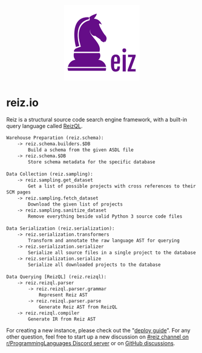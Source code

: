 <p align="center"><img src="https://github.com/reizio/reiz.io/blob/master/static/assets/reiz.png"></p>

# reiz.io

Reiz is a structural source code search engine framework, with a built-in query
language called [ReizQL](docs/reizql.md).

```
Warehouse Preparation (reiz.schema):
    -> reiz.schema.builders.$DB
        Build a schema from the given ASDL file
    -> reiz.schema.$DB
        Store schema metadata for the specific database

Data Collection (reiz.sampling):
    -> reiz.sampling.get_dataset
        Get a list of possible projects with cross references to their SCM pages
    -> reiz.sampling.fetch_dataset
        Download the given list of projects
    -> reiz.sampling.sanitize_dataset
        Remove everything beside valid Python 3 source code files

Data Serialization (reiz.serialization):
    -> reiz.serialization.transformers
        Transform and annotate the raw language AST for querying
    -> reiz.serialization.serializer
        Serialize all source files in a single project to the database
    -> reiz.serialization.serialize
        Serialize all downloaded projects to the database

Data Querying [ReizQL] (reiz.reizql):
    -> reiz.reizql.parser
        -> reiz.reizql.parser.grammar
            Represent Reiz AST
        -> reiz.reizql.parser.parse
            Generate Reiz AST from ReizQL
    -> reiz.reizql.compiler
        Generate IR from Reiz AST
```

For creating a new instance, please check out the "[deploy guide](docs/deploy_guide.md)".
For any other question, feel free to start up a new discussion on
[#reiz channel on r/ProgrammingLanguages Discord server](https://discord.gg/r89x4EgZr4)
or on [GitHub discussions](https://github.com/reizio/reiz.io/discussions).
